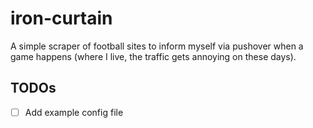 # iron-curtain
A simple scraper of football sites to inform myself via pushover when a game happens (where I live, the traffic gets annoying on these days).

## TODOs
- [ ] Add example config file
